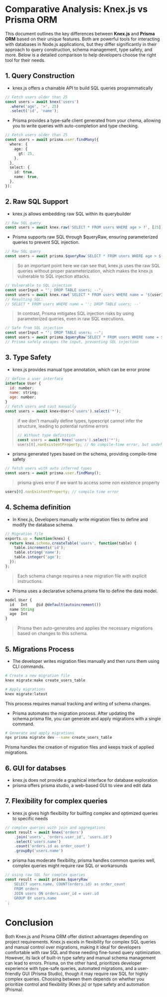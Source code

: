 # Comparative Analysis: Knex.js vs Prisma ORM

This document outlines the key differences between **Knex.js** and **Prisma ORM** based on their unique features. Both are powerful tools for interacting with databases in Node.js applications, but they differ significantly in their approach to query construction, schema management, type safety, and more. Below is a detailed comparison to help developers choose the right tool for their needs.

## 1. Query Construction

- knex.js offers a chainable API to build SQL queries programmatically 

```js
// Fetch users older than 25
const users = await knex('users')
  .where('age', '>', 25)
  .select('id', 'name');
```

- Prisma provides a type-safe client generated from your chema, allowing you to write queries with auto-completion and type checking.

```ts
// Fetch users older than 25
const users = await prisma.user.findMany({
  where: {
    age: {
      gt: 25,
    },
  },
  select: {
    id: true,
    name: true,
  },
});
```

## 2. Raw SQL Support

- knex.js allows embedding raw SQL within its querybuilder
```js
// Raw SQL query
const users = await knex.raw('SELECT * FROM users WHERE age > ?', [25]);
```

- Prisma supports raw SQL through $queryRaw, ensuring parameterized queries to prevent SQL injection.

```ts
// Raw SQL query
const users = await prisma.$queryRaw`SELECT * FROM users WHERE age > ${25}`;
```

> So an important point  here we can see that, knex.js uses the raw SQL queries without proper parameterization, which makes the knex.js vulnerable to SQL injection attacks.

```javascript
// Vulnerable to SQL injection
const userInput = "'; DROP TABLE users; --";
const users = await knex.raw(`SELECT * FROM users WHERE name = '${userInput}'`);
// Resulting SQL:
// SELECT * FROM users WHERE name = ''; DROP TABLE users; --'
```

> In contrast, Prisma mitigates SQL injection risks by using parameterized queries, even in raw SQL executions.

```typescript
// Safe from SQL injection
const userInput = "'; DROP TABLE users; --";
const users = await prisma.$queryRaw`SELECT * FROM users WHERE name = ${userInput}`;
// Prisma safely escapes the input, preventing SQL injection
```

## 3. Type Safety

- knex.js provides manual type annotation, which can be error prone
```js
// define a user interface
interface User {
  id: number;
  name: string;
  age: number;
}
// Fetch users and cast manually
const users = await knex<User>('users').select('*');
```

> if we don't manually define types, typescript cannot infer the structure, leading to potential runtime errors
>```js 
> // Without type definition
> const users = await knex('users').select('*');
> users[0].nonExistentProperty; // No compile-time error, but undefined at runtime
> ```

- prisma generated types based on the schema, providing compile-time safety

```ts
// fetch users with auto inferred types
const users = await prisma.user.findMany();
```

> prisma gives error if we want to access some non existence property

```ts
users[0].nonExistentProperty; // compile time error
```

## 4. Schema definition

- In Knex.js, Developers manually write migration files to define and modify the database schema.

```js
// Migration file
exports.up = function(knex) {
  return knex.schema.createTable('users', function(table) {
    table.increments('id');
    table.string('name');
    table.integer('age');
  });
};
```

> Each schema change requires a new migration file with explicit instructions.

- Prisma uses a declarative schema.prisma file to define the data model.

```ts
model User {
  id   Int    @id @default(autoincrement())
  name String
  age  Int
}
```

> Prisma then auto-generates and applies the necessary migrations based on changes to this schema.


## 5. Migrations Process

- The developer writes migration files manually and then runs them using CLI commands.

```bash
# Create a new migration file
knex migrate:make create_users_table

# Apply migrations
knex migrate:latest
```

This process requires manual tracking and writing of schema changes.

- Prisma automates the migration process. After updating the schema.prisma file, you can generate and apply migrations with a single command.

```bash
# Generate and apply migrations
npx prisma migrate dev --name create_users_table
```

Prisma handles the creation of migration files and keeps track of applied migrations.

## 6. GUI for databses

- knex.js does not provide a graphical interface for database exploration
- prisma offers prisma studio, a web-based GUI to view and edit data


## 7. Flexibility for complex queries

- knex.js gives high flexibility for builfing complex and optimized queries to specific needs

```js
// complex queries with join and aggregations
const result = await knex('orders')
    .join('users', 'orders.user_id', 'users.id')
    .select('users.name')
    .count('orders.id as order_count')
    .groupBy('users.name')
```

- prisma has moderate flexibility, prisma handles common queries well, complex queries might require raw SQL or workarounds

```ts
// using raw SQL for complex queries
const result = await prisma.$queryRaw`
    SELECT users.name, COUNT(orders.id) as order_count
    FROM orders
    JOIN users ON orders.user_id = user.id
    GROUP BY users.name
`;
```

# Conclusion

Both Knex.js and Prisma ORM offer distinct advantages depending on project requirements. Knex.js excels in flexibility for complex SQL queries and manual control over migrations, making it ideal for developers comfortable with raw SQL and those needing fine-tuned query optimization. However, its lack of built-in type safety and manual schema management can lead to errors. Prisma, on the other hand, prioritizes developer experience with type-safe queries, automated migrations, and a user-friendly GUI (Prisma Studio), though it may require raw SQL for highly complex queries. Choosing between them depends on whether you prioritize control and flexibility (Knex.js) or type safety and automation (Prisma).
